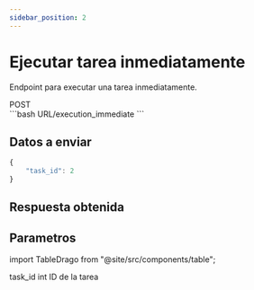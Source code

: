 ```yaml
---
sidebar_position: 2
---
```


# Ejecutar tarea inmediatamente

Endpoint para executar una tarea inmediatamente.


<div class="flex">
<div class="post">POST</div>

<div class="url"> 
```bash
URL/execution_immediate
```
</div>
</div>

## Datos a enviar

```js title="Body (JSON)"
{
    "task_id": 2
}
```

## Respuesta obtenida

## Parametros

import TableDrago from "@site/src/components/table"; 

<TableDrago thead="Parametro, Tipo, Descripcion">
<tr>
    <td>task_id</td>
    <td>int</td>
    <td>ID de la tarea</td>
</tr>
</TableDrago>